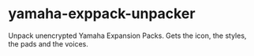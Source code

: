 # yamaha-exppack-unpacker
Unpack unencrypted Yamaha Expansion Packs. Gets the icon, the styles, the pads and the voices.
